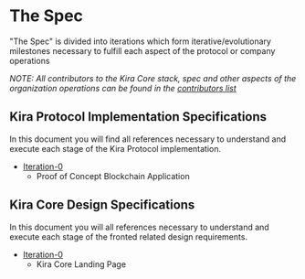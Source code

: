 # The Spec

"The Spec" is divided into iterations which form iterative/evolutionary milestones necessary to fulfill each aspect of the protocol or company operations

_NOTE: All contributors to the Kira Core stack, spec and other aspects of the organization operations can be found in the [contributors list](contributors.md)_

## Kira Protocol Implementation Specifications

In this document you will find all references necessary to understand and execute each stage of the Kira Protocol implementation. 

* [Iteration-0](iteration-0/README.md)
    * Proof of Concept Blockchain Application

## Kira Core Design Specifications

In this document you will all references necessary to understand and execute each stage of the fronted related design requirements.

* [Iteration-0]()
  * Kira Core Landing Page




